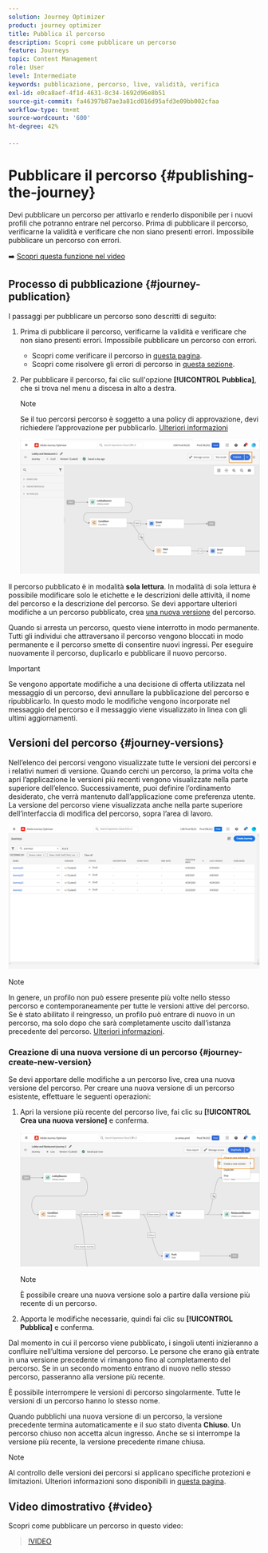 ```yaml
---
solution: Journey Optimizer
product: journey optimizer
title: Pubblica il percorso
description: Scopri come pubblicare un percorso
feature: Journeys
topic: Content Management
role: User
level: Intermediate
keywords: pubblicazione, percorso, live, validità, verifica
exl-id: e0ca8aef-4f1d-4631-8c34-1692d96e8b51
source-git-commit: fa46397b87ae3a81cd016d95afd3e09bb002cfaa
workflow-type: tm+mt
source-wordcount: '600'
ht-degree: 42%

---
```


# Pubblicare il percorso {#publishing-the-journey}

Devi pubblicare un percorso per attivarlo e renderlo disponibile per i nuovi profili che potranno entrare nel percorso. Prima di pubblicare il percorso, verificarne la validità e verificare che non siano presenti errori. Impossibile pubblicare un percorso con errori.

➡️ [Scopri questa funzione nel video](#video)

## Processo di pubblicazione {#journey-publication}

I passaggi per pubblicare un percorso sono descritti di seguito:

1. Prima di pubblicare il percorso, verificarne la validità e verificare che non siano presenti errori. Impossibile pubblicare un percorso con errori.

   * Scopri come verificare il percorso in [questa pagina](testing-the-journey.md).
   * Scopri come risolvere gli errori di percorso in [questa sezione](../building-journeys/troubleshooting.md#checking-for-errors-before-testing).

1. Per pubblicare il percorso, fai clic sull&#39;opzione **[!UICONTROL Pubblica]**, che si trova nel menu a discesa in alto a destra.

   >[!NOTE]
   >
   > Se il tuo percorsi percorso è soggetto a una policy di approvazione, devi richiedere l’approvazione per pubblicarlo. [Ulteriori informazioni](../test-approve/gs-approval.md)

   ![](assets/journeyuc1_18.png)

Il percorso pubblicato è in modalità **sola lettura**. In modalità di sola lettura è possibile modificare solo le etichette e le descrizioni delle attività, il nome del percorso e la descrizione del percorso. Se devi apportare ulteriori modifiche a un percorso pubblicato, crea [una nuova versione](journey-ui.md#journey-versions) del percorso.

Quando si arresta un percorso, questo viene interrotto in modo permanente. Tutti gli individui che attraversano il percorso vengono bloccati in modo permanente e il percorso smette di consentire nuovi ingressi. Per eseguire nuovamente il percorso, duplicarlo e pubblicare il nuovo percorso.

>[!IMPORTANT]
>
>Se vengono apportate modifiche a una decisione di offerta utilizzata nel messaggio di un percorso, devi annullare la pubblicazione del percorso e ripubblicarlo. In questo modo le modifiche vengono incorporate nel messaggio del percorso e il messaggio viene visualizzato in linea con gli ultimi aggiornamenti.

## Versioni del percorso {#journey-versions}

Nell’elenco dei percorsi vengono visualizzate tutte le versioni dei percorsi e i relativi numeri di versione. Quando cerchi un percorso, la prima volta che apri l’applicazione le versioni più recenti vengono visualizzate nella parte superiore dell’elenco. Successivamente, puoi definire l’ordinamento desiderato, che verrà mantenuto dall’applicazione come preferenza utente. La versione del percorso viene visualizzata anche nella parte superiore dell’interfaccia di modifica del percorso, sopra l’area di lavoro.

![](assets/journeyversions1.png)

>[!NOTE]
>
>In genere, un profilo non può essere presente più volte nello stesso percorso e contemporaneamente per tutte le versioni attive del percorso. Se è stato abilitato il reingresso, un profilo può entrare di nuovo in un percorso, ma solo dopo che sarà completamente uscito dall’istanza precedente del percorso. [Ulteriori informazioni](entry-management.md).

### Creazione di una nuova versione di un percorso {#journey-create-new-version}

Se devi apportare delle modifiche a un percorso live, crea una nuova versione del percorso. Per creare una nuova versione di un percorso esistente, effettuare le seguenti operazioni:

1. Apri la versione più recente del percorso live, fai clic su **[!UICONTROL Crea una nuova versione]** e conferma.

   ![](assets/journeyversions2.png)

   >[!NOTE]
   >
   >È possibile creare una nuova versione solo a partire dalla versione più recente di un percorso.

1. Apporta le modifiche necessarie, quindi fai clic su **[!UICONTROL Pubblica]** e conferma.

Dal momento in cui il percorso viene pubblicato, i singoli utenti inizieranno a confluire nell’ultima versione del percorso. Le persone che erano già entrate in una versione precedente vi rimangono fino al completamento del percorso. Se in un secondo momento entrano di nuovo nello stesso percorso, passeranno alla versione più recente.

È possibile interrompere le versioni di percorso singolarmente. Tutte le versioni di un percorso hanno lo stesso nome.

Quando pubblichi una nuova versione di un percorso, la versione precedente termina automaticamente e il suo stato diventa **Chiuso**. Un percorso chiuso non accetta alcun ingresso. Anche se si interrompe la versione più recente, la versione precedente rimane chiusa.


>[!NOTE]
>
>Al controllo delle versioni dei percorsi si applicano specifiche protezioni e limitazioni. Ulteriori informazioni sono disponibili in [questa pagina](../start/guardrails.md#journey-versions-journey-versions-g).


## Video dimostrativo {#video}

Scopri come pubblicare un percorso in questo video:

>[!VIDEO](https://video.tv.adobe.com/v/3427935?quality=12&captions=ita)